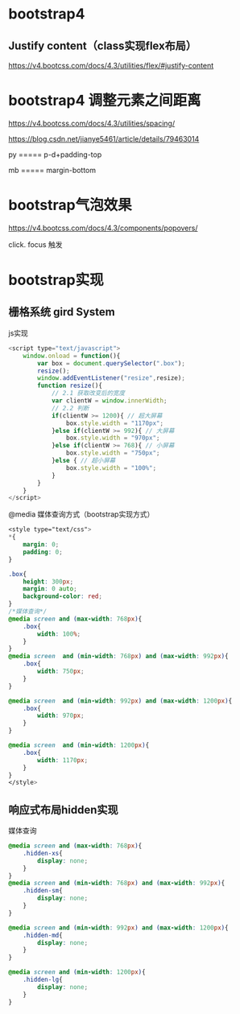 # bootstrap4

## Justify content（class实现flex布局）

https://v4.bootcss.com/docs/4.3/utilities/flex/#justify-content

# bootstrap4 调整元素之间距离

https://v4.bootcss.com/docs/4.3/utilities/spacing/

https://blog.csdn.net/jianye5461/article/details/79463014

py ===== p-d+padding-top

mb ===== margin-bottom

# bootstrap气泡效果

https://v4.bootcss.com/docs/4.3/components/popovers/

click. focus 触发

# bootstrap实现

## 栅格系统 gird System

js实现

```javascript
<script type="text/javascript">
	window.onload = function(){
		var box = document.querySelector(".box");
		resize();
		window.addEventListener("resize",resize);
		function resize(){
			// 2.1 获取改变后的宽度
			var clientW = window.innerWidth;			
			// 2.2 判断
			if(clientW >= 1200){ // 超大屏幕
				box.style.width = "1170px";
			}else if(clientW >= 992){ // 大屏幕
				box.style.width = "970px";
			}else if(clientW >= 768){ // 小屏幕
				box.style.width = "750px";
			}else { // 超小屏幕
				box.style.width = "100%";
			}
		}
	}
</script>
```

@media 媒体查询方式（bootstrap实现方式）

```css
<style type="text/css">
*{
    margin: 0;
    padding: 0;
}

.box{
    height: 300px;
    margin: 0 auto;
    background-color: red;
}
/*媒体查询*/
@media screen and (max-width: 768px){
    .box{
        width: 100%;
    }
}
@media screen  and (min-width: 768px) and (max-width: 992px){
    .box{
        width: 750px;
    }
}

@media screen  and (min-width: 992px) and (max-width: 1200px){
    .box{
        width: 970px;
    }
}

@media screen  and (min-width: 1200px){
    .box{
        width: 1170px;
    }
}
</style>
```

## 响应式布局hidden实现

媒体查询

```css
@media screen and (max-width: 768px){
    .hidden-xs{
        display: none;
    }
}
@media screen and (min-width: 768px) and (max-width: 992px){
    .hidden-sm{
        display: none;
    }
}

@media screen and (min-width: 992px) and (max-width: 1200px){
    .hidden-md{
        display: none;
    }
}

@media screen and (min-width: 1200px){
    .hidden-lg{
        display: none;
    }
}
```

# 